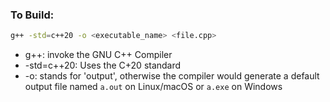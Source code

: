 ### To Build:
```bash
g++ -std=c++20 -o <executable_name> <file.cpp>
```
- g++: invoke the GNU C++ Compiler
- -std=c++20: Uses the C+20 standard 
- -o: stands for 'output', otherwise the compiler would generate a default output file named `a.out` on Linux/macOS or `a.exe` on Windows
